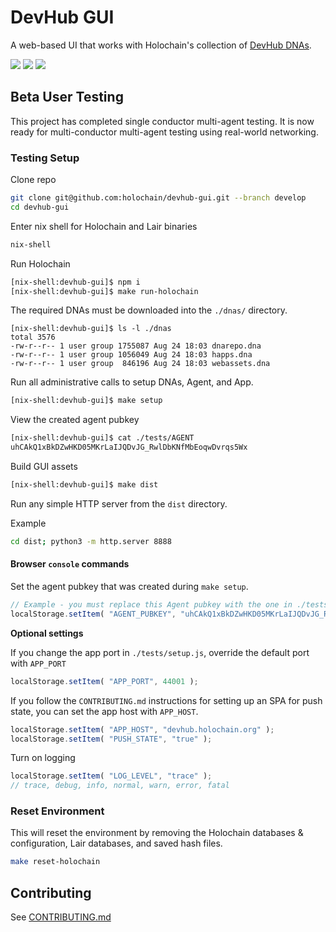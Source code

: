 
# DevHub GUI
A web-based UI that works with Holochain's collection of [DevHub DNAs](https://github.com/holochain/devhub-dnas).


[![](https://img.shields.io/github/issues-raw/holochain/devhub-gui?style=flat-square)](https://github.com/holochain/devhub-gui/issues)
[![](https://img.shields.io/github/issues-closed-raw/holochain/devhub-gui?style=flat-square)](https://github.com/holochain/devhub-gui/issues?q=is%3Aissue+is%3Aclosed)
[![](https://img.shields.io/github/issues-pr-raw/holochain/devhub-gui?style=flat-square)](https://github.com/holochain/devhub-gui/pulls)


## Beta User Testing
This project has completed single conductor multi-agent testing.  It is now ready for
multi-conductor multi-agent testing using real-world networking.


### Testing Setup

Clone repo
```bash
git clone git@github.com:holochain/devhub-gui.git --branch develop
cd devhub-gui
```

Enter nix shell for Holochain and Lair binaries
```bash
nix-shell
```

Run Holochain
```bash
[nix-shell:devhub-gui]$ npm i
[nix-shell:devhub-gui]$ make run-holochain
```

The required DNAs must be downloaded into the `./dnas/` directory.
```
[nix-shell:devhub-gui]$ ls -l ./dnas
total 3576
-rw-r--r-- 1 user group 1755087 Aug 24 18:03 dnarepo.dna
-rw-r--r-- 1 user group 1056049 Aug 24 18:03 happs.dna
-rw-r--r-- 1 user group  846196 Aug 24 18:03 webassets.dna
```

Run all administrative calls to setup DNAs, Agent, and App.
```bash
[nix-shell:devhub-gui]$ make setup
```

View the created agent pubkey
```bash
[nix-shell:devhub-gui]$ cat ./tests/AGENT
uhCAkQ1xBkDZwHKD05MKrLaIJQDvJG_RwlDbKNfMbEoqwDvrqs5Wx
```

Build GUI assets
```bash
[nix-shell:devhub-gui]$ make dist
```

Run any simple HTTP server from the `dist` directory.

Example
```bash
cd dist; python3 -m http.server 8888
```


#### Browser `console` commands

Set the agent pubkey that was created during `make setup`.
```javascript
// Example - you must replace this Agent pubkey with the one in ./tests/AGENT
localStorage.setItem( "AGENT_PUBKEY", "uhCAkQ1xBkDZwHKD05MKrLaIJQDvJG_RwlDbKNfMbEoqwDvrqs5Wx" );
```

**Optional settings**

If you change the app port in `./tests/setup.js`, override the default port with `APP_PORT`
```javascript
localStorage.setItem( "APP_PORT", 44001 );
```

If you follow the `CONTRIBUTING.md` instructions for setting up an SPA for push state, you can set the app host with `APP_HOST`.
```javascript
localStorage.setItem( "APP_HOST", "devhub.holochain.org" );
localStorage.setItem( "PUSH_STATE", "true" );
```

Turn on logging
```javascript
localStorage.setItem( "LOG_LEVEL", "trace" );
// trace, debug, info, normal, warn, error, fatal
```


### Reset Environment
This will reset the environment by removing the Holochain databases & configuration, Lair databases,
and saved hash files.

```bash
make reset-holochain
```


## Contributing

See [CONTRIBUTING.md](./CONTRIBUTING.md)
